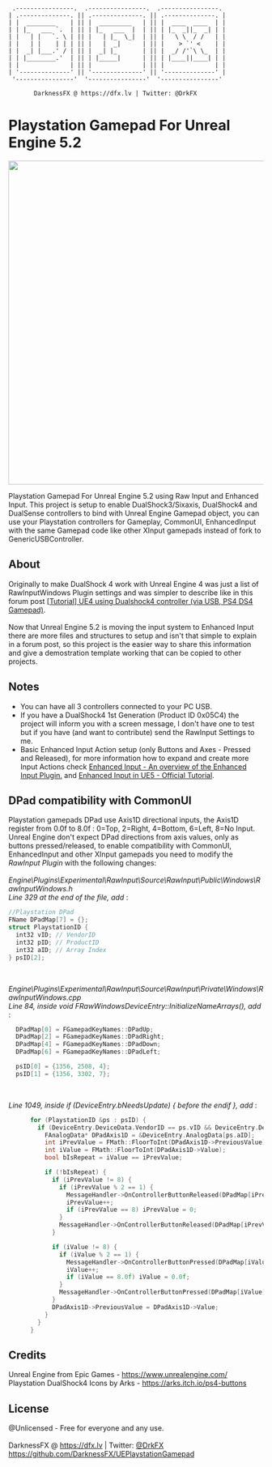      .----------------.  .----------------.  .----------------. 
    | .--------------. || .--------------. || .--------------. |
    | |  ________    | || |  _________   | || |  ____  ____  | |
    | | |_   ___ `.  | || | |_   ___  |  | || | |_  _||_  _| | |
    | |   | |   `. \ | || |   | |_  \_|  | || |   \ \  / /   | |
    | |   | |    | | | || |   |  _|      | || |    > `' <    | |
    | |  _| |___.' / | || |  _| |_       | || |  _/ /'`\ \_  | |
    | | |________.'  | || | |_____|      | || | |____||____| | |
    | |              | || |              | || |              | |
    | '--------------' || '--------------' || '--------------' |
     '----------------'  '----------------'  '----------------' 

           DarknessFX @ https://dfx.lv | Twitter: @DrkFX

# Playstation Gamepad For Unreal Engine 5.2

<img src="https://repository-images.githubusercontent.com/591609859/7d082190-0d09-44dd-9c24-2451a1da4dc7" width="640px" /> <br/>

Playstation Gamepad For Unreal Engine 5.2 using Raw Input and Enhanced Input. This project is setup to enable DualShock3/Sixaxis, DualShock4 and DualSense controllers to bind with Unreal Engine Gamepad object, you can use your Playstation controllers for Gameplay, CommonUI, EnhancedInput with the same Gamepad code like other XInput gamepads instead of fork to GenericUSBController.<br/>

## About

Originally to make DualShock 4 work with Unreal Engine 4 was just a list of RawInputWindows Plugin settings and was simpler to describe like in this forum post <a href="https://forums.unrealengine.com/t/tutorial-ue4-using-dualshock4-controller-via-usb-ps4-ds4-gamepad/133314" target="_blank">[Tutorial] UE4 using Dualshock4 controller (via USB, PS4 DS4 Gamepad)</a>. <br/><br/>
Now that Unreal Engine 5.2 is moving the input system to Enhanced Input there are more files and structures to setup and isn't that simple to explain in a forum post, so this project is the easier way to share this information and give a demostration template working that can be copied to other projects. <br/>

## Notes

- You can have all 3 controllers connected to your PC USB.
- If you have a DualShock4 1st Generation (Product ID 0x05C4) the project will inform you with a screen message, I don't have one to test but if you have (and want to contribute) send the RawInput Settings to me.
- Basic Enhanced Input Action setup (only Buttons and Axes - Pressed and Released), for more information how to expand and create more Input Actions check <a href="https://docs.unrealengine.com/5.1/en-US/enhanced-input-in-unreal-engine/" target="_blank">Enhanced Input - An overview of the Enhanced Input Plugin.</a> and <a href="https://dev.epicgames.com/community/learning/tutorials/eD13/unreal-engine-enhanced-input-in-ue5" target="_blank">Enhanced Input in UE5 - Official Tutorial</a>.

## DPad compatibility with CommonUI

Playstation gamepads DPad use Axis1D directional inputs, the Axis1D register from 0.0f to 8.0f : 0=Top, 2=Right, 4=Bottom, 6=Left, 8=No Input.<br/>
Unreal Engine don't expect DPad directions from axis values, only as buttons pressed/released, to enable compatibility with CommonUI, EnhancedInput and other XInput gamepads you need to modify the *RawInput Plugin* with the following changes:<br/><br/>
*Engine\Plugins\Experimental\RawInput\Source\RawInput\Public\Windows\RawInputWindows.h*<br/>
*Line 329 at the end of the file, add* :<br/>
```c++
//Playstation DPad
FName DPadMap[7] = {};
struct PlaystationID {
  int32 vID; // VendorID
  int32 pID; // ProductID
  int32 aID; // Array Index
} psID[2];
```
<br/>

*Engine\Plugins\Experimental\RawInput\Source\RawInput\Private\Windows\RawInputWindows.cpp*<br/>
*Line 84, inside void FRawWindowsDeviceEntry::InitializeNameArrays(), add* : <br/>
```c++
  DPadMap[0] = FGamepadKeyNames::DPadUp;
  DPadMap[2] = FGamepadKeyNames::DPadRight;
  DPadMap[4] = FGamepadKeyNames::DPadDown;
  DPadMap[6] = FGamepadKeyNames::DPadLeft;

  psID[0] = {1356, 2508, 4};
  psID[1] = {1356, 3302, 7};
```
<br/>

*Line 1049, inside if (DeviceEntry.bNeedsUpdate) { before the endif }, add* : <br/>
```c++
      for (PlaystationID &ps : psID) {
        if (DeviceEntry.DeviceData.VendorID == ps.vID && DeviceEntry.DeviceData.ProductID== ps.pID) {
          FAnalogData* DPadAxis1D = &DeviceEntry.AnalogData[ps.aID];
          int iPrevValue = FMath::FloorToInt(DPadAxis1D->PreviousValue);
          int iValue = FMath::FloorToInt(DPadAxis1D->Value);
          bool bIsRepeat = iValue == iPrevValue;

          if (!bIsRepeat) {
            if (iPrevValue != 8) {
              if (iPrevValue % 2 == 1) {
                MessageHandler->OnControllerButtonReleased(DPadMap[iPrevValue - 1], UserId, DeviceId, bIsRepeat); 
                iPrevValue++;
                if (iPrevValue == 8) iPrevValue = 0;
              }
              MessageHandler->OnControllerButtonReleased(DPadMap[iPrevValue], UserId, DeviceId, bIsRepeat); 
            }

            if (iValue != 8) {
              if (iValue % 2 == 1) {
                MessageHandler->OnControllerButtonPressed(DPadMap[iValue - 1], UserId, DeviceId, bIsRepeat); 
                iValue++;
                if (iValue == 8.0f) iValue = 0.0f;
              }
              MessageHandler->OnControllerButtonPressed(DPadMap[iValue], UserId, DeviceId, bIsRepeat); 
            }
            DPadAxis1D->PreviousValue = DPadAxis1D->Value;
          }
        }
      }
```

## Credits

Unreal Engine from Epic Games - https://www.unrealengine.com/ <br/>
Playstation DualShock4 Icons by Arks - https://arks.itch.io/ps4-buttons <br/>

## License

@Unlicensed - Free for everyone and any use. <br/><br/>
DarknessFX @ <a href="https://dfx.lv" target="_blank">https://dfx.lv</a> | Twitter: <a href="https://twitter.com/DrkFX" target="_blank">@DrkFX</a> <br/>https://github.com/DarknessFX/UEPlaystationGamepad
